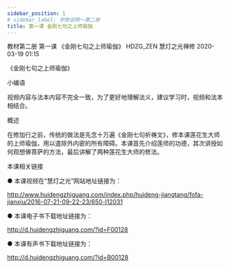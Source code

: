 ```yaml
---
sidebar_position: 1
# sidebar_label: 学修说明～第二册
title: 第一课 金刚七句之上师瑜伽
---
```

教材第二册 第一课 《金刚七句之上师瑜伽》
HDZG_ZEN 慧灯之光禅修 2020-03-19 01:15

《金刚七句之上师瑜伽》

 小编语

视频内容与法本内容不完全一致，为了更好地理解法义，建议学习时，视频和法本相结合。

概述

在修加行之前，传统的做法是先念十万遍《金刚七句祈祷文》，修本课莲花生大师的上师瑜伽，用以遣除外内密的所有障碍。本课首先介绍莲师的功德，其次讲授如何观想佛菩萨的方法，最后讲解了两种莲花生大师的修法。

 本课相关链接

●  本课视频在“慧灯之光”网站地址链接为：

<http://www.huidengzhiguang.com/index.php/huideng-jiangtang/fofa-jianxiu/2016-07-21-09-22-23/650-l12031>

●  本课电子书下载地址链接为：

<http://d.huidengzhiguang.com/?id=F00128>

●  本课有声书下载地址链接为：

<http://d.huidengzhiguang.com/?id=B00128>


